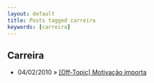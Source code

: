 ```yaml
---
layout: default
title: Posts tagged carreira
keywords: [carreira]
---
```

<h2 class="category">Carreira</h2>
<ul class="posts">
<li>
<p>
<span class="date">04/02/2010</span> &raquo; 
<a href="/blog/off-topic-motivacao-importa">[Off-Topic] Motivação importa</a>
</p>
</li> 
</ul>
